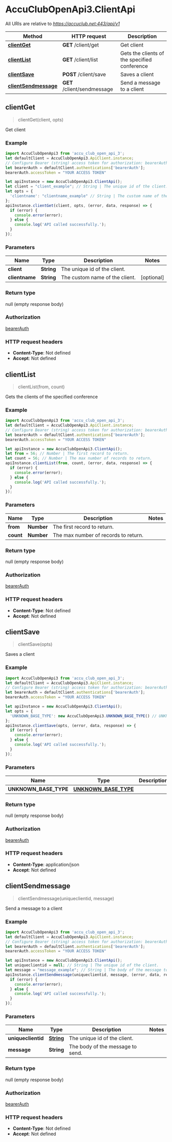 # AccuClubOpenApi3.ClientApi

All URIs are relative to *https://accuclub.net:443/api/v1*

Method | HTTP request | Description
------------- | ------------- | -------------
[**clientGet**](ClientApi.md#clientGet) | **GET** /client/get | Get client
[**clientList**](ClientApi.md#clientList) | **GET** /client/list | Gets the clients of the specified conference
[**clientSave**](ClientApi.md#clientSave) | **POST** /client/save | Saves a client
[**clientSendmessage**](ClientApi.md#clientSendmessage) | **GET** /client/sendmessage | Send a message to a client



## clientGet

> clientGet(client, opts)

Get client

### Example

```javascript
import AccuClubOpenApi3 from 'accu_club_open_api_3';
let defaultClient = AccuClubOpenApi3.ApiClient.instance;
// Configure Bearer (string) access token for authorization: bearerAuth
let bearerAuth = defaultClient.authentications['bearerAuth'];
bearerAuth.accessToken = "YOUR ACCESS TOKEN"

let apiInstance = new AccuClubOpenApi3.ClientApi();
let client = "client_example"; // String | The unique id of the client.
let opts = {
  'clientname': "clientname_example" // String | The custom name of the client.
};
apiInstance.clientGet(client, opts, (error, data, response) => {
  if (error) {
    console.error(error);
  } else {
    console.log('API called successfully.');
  }
});
```

### Parameters


Name | Type | Description  | Notes
------------- | ------------- | ------------- | -------------
 **client** | **String**| The unique id of the client. | 
 **clientname** | **String**| The custom name of the client. | [optional] 

### Return type

null (empty response body)

### Authorization

[bearerAuth](../README.md#bearerAuth)

### HTTP request headers

- **Content-Type**: Not defined
- **Accept**: Not defined


## clientList

> clientList(from, count)

Gets the clients of the specified conference

### Example

```javascript
import AccuClubOpenApi3 from 'accu_club_open_api_3';
let defaultClient = AccuClubOpenApi3.ApiClient.instance;
// Configure Bearer (string) access token for authorization: bearerAuth
let bearerAuth = defaultClient.authentications['bearerAuth'];
bearerAuth.accessToken = "YOUR ACCESS TOKEN"

let apiInstance = new AccuClubOpenApi3.ClientApi();
let from = 56; // Number | The first record to return.
let count = 56; // Number | The max number of records to return.
apiInstance.clientList(from, count, (error, data, response) => {
  if (error) {
    console.error(error);
  } else {
    console.log('API called successfully.');
  }
});
```

### Parameters


Name | Type | Description  | Notes
------------- | ------------- | ------------- | -------------
 **from** | **Number**| The first record to return. | 
 **count** | **Number**| The max number of records to return. | 

### Return type

null (empty response body)

### Authorization

[bearerAuth](../README.md#bearerAuth)

### HTTP request headers

- **Content-Type**: Not defined
- **Accept**: Not defined


## clientSave

> clientSave(opts)

Saves a client

### Example

```javascript
import AccuClubOpenApi3 from 'accu_club_open_api_3';
let defaultClient = AccuClubOpenApi3.ApiClient.instance;
// Configure Bearer (string) access token for authorization: bearerAuth
let bearerAuth = defaultClient.authentications['bearerAuth'];
bearerAuth.accessToken = "YOUR ACCESS TOKEN"

let apiInstance = new AccuClubOpenApi3.ClientApi();
let opts = {
  'UNKNOWN_BASE_TYPE': new AccuClubOpenApi3.UNKNOWN_BASE_TYPE() // UNKNOWN_BASE_TYPE | 
};
apiInstance.clientSave(opts, (error, data, response) => {
  if (error) {
    console.error(error);
  } else {
    console.log('API called successfully.');
  }
});
```

### Parameters


Name | Type | Description  | Notes
------------- | ------------- | ------------- | -------------
 **UNKNOWN_BASE_TYPE** | [**UNKNOWN_BASE_TYPE**](UNKNOWN_BASE_TYPE.md)|  | [optional] 

### Return type

null (empty response body)

### Authorization

[bearerAuth](../README.md#bearerAuth)

### HTTP request headers

- **Content-Type**: application/json
- **Accept**: Not defined


## clientSendmessage

> clientSendmessage(uniqueclientid, message)

Send a message to a client

### Example

```javascript
import AccuClubOpenApi3 from 'accu_club_open_api_3';
let defaultClient = AccuClubOpenApi3.ApiClient.instance;
// Configure Bearer (string) access token for authorization: bearerAuth
let bearerAuth = defaultClient.authentications['bearerAuth'];
bearerAuth.accessToken = "YOUR ACCESS TOKEN"

let apiInstance = new AccuClubOpenApi3.ClientApi();
let uniqueclientid = null; // String | The unique id of the client.
let message = "message_example"; // String | The body of the message to send.
apiInstance.clientSendmessage(uniqueclientid, message, (error, data, response) => {
  if (error) {
    console.error(error);
  } else {
    console.log('API called successfully.');
  }
});
```

### Parameters


Name | Type | Description  | Notes
------------- | ------------- | ------------- | -------------
 **uniqueclientid** | [**String**](.md)| The unique id of the client. | 
 **message** | **String**| The body of the message to send. | 

### Return type

null (empty response body)

### Authorization

[bearerAuth](../README.md#bearerAuth)

### HTTP request headers

- **Content-Type**: Not defined
- **Accept**: Not defined

